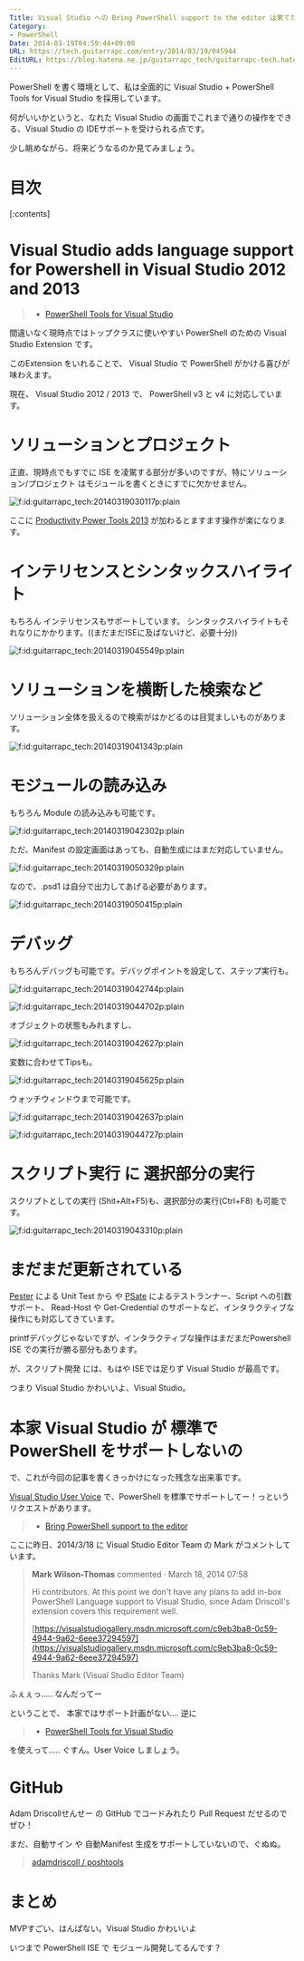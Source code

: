 ```yaml
---
Title: Visual Studio への Bring PowerShell support to the editor は果てたのか
Category:
- PowerShell
Date: 2014-03-19T04:59:44+09:00
URL: https://tech.guitarrapc.com/entry/2014/03/19/045944
EditURL: https://blog.hatena.ne.jp/guitarrapc_tech/guitarrapc-tech.hatenablog.com/atom/entry/12921228815720216565
---
```


PowerShell を書く環境として、私は全面的に Visual Studio + PowerShell Tools for Visual Studio を採用しています。

何がいいかというと、なれた Visual Studio の画面でこれまで通りの操作をできる、Visual Studio の IDEサポートを受けられる点です。

少し眺めながら、将来どうなるのか見てみましょう。


# 目次

[:contents]

# Visual Studio adds language support for Powershell in Visual Studio 2012 and 2013

> - [PowerShell Tools for Visual Studio](https://visualstudiogallery.msdn.microsoft.com/c9eb3ba8-0c59-4944-9a62-6eee37294597)

間違いなく現時点ではトップクラスに使いやすい PowerShell のための Visual Studio Extension です。

このExtension をいれることで、 Visual Studio で PowerShell がかける喜びが味わえます。

現在、 Visual Studio 2012 / 2013 で、 PowerShell v3 と v4 に対応しています。

# ソリューションとプロジェクト

正直、現時点でもすでに ISE を凌駕する部分が多いのですが、特にソリューション/プロジェクト はモジュールを書くときにすでに欠かせません。

<p><span itemscope itemtype="https://schema.org/Photograph"><img src="https://cdn-ak.f.st-hatena.com/images/fotolife/g/guitarrapc_tech/20140319/20140319030117.png" alt="f:id:guitarrapc_tech:20140319030117p:plain" title="f:id:guitarrapc_tech:20140319030117p:plain" class="hatena-fotolife" itemprop="image"></span></p>

ここに [Productivity Power Tools 2013](https://visualstudiogallery.msdn.microsoft.com/dbcb8670-889e-4a54-a226-a48a15e4cace) が加わるとますます操作が楽になります。

# インテリセンスとシンタックスハイライト

もちろん インテリセンスもサポートしています。
シンタックスハイライトもそれなりにかかります。((まだまだISEに及ばないけど、必要十分))

<p><span itemscope itemtype="https://schema.org/Photograph"><img src="https://cdn-ak.f.st-hatena.com/images/fotolife/g/guitarrapc_tech/20140319/20140319045549.png" alt="f:id:guitarrapc_tech:20140319045549p:plain" title="f:id:guitarrapc_tech:20140319045549p:plain" class="hatena-fotolife" itemprop="image"></span></p>

# ソリューションを横断した検索など

ソリューション全体を扱えるので検索がはかどるのは目覚ましいものがあります。

<p><span itemscope itemtype="https://schema.org/Photograph"><img src="https://cdn-ak.f.st-hatena.com/images/fotolife/g/guitarrapc_tech/20140319/20140319041343.png" alt="f:id:guitarrapc_tech:20140319041343p:plain" title="f:id:guitarrapc_tech:20140319041343p:plain" class="hatena-fotolife" itemprop="image"></span></p>

# モジュールの読み込み

もちろん Module の読み込みも可能です。

<p><span itemscope itemtype="https://schema.org/Photograph"><img src="https://cdn-ak.f.st-hatena.com/images/fotolife/g/guitarrapc_tech/20140319/20140319042302.png" alt="f:id:guitarrapc_tech:20140319042302p:plain" title="f:id:guitarrapc_tech:20140319042302p:plain" class="hatena-fotolife" itemprop="image"></span></p>

ただ、Manifest の設定画面はあっても、自動生成にはまだ対応していません。

<p><span itemscope itemtype="https://schema.org/Photograph"><img src="https://cdn-ak.f.st-hatena.com/images/fotolife/g/guitarrapc_tech/20140319/20140319050329.png" alt="f:id:guitarrapc_tech:20140319050329p:plain" title="f:id:guitarrapc_tech:20140319050329p:plain" class="hatena-fotolife" itemprop="image"></span></p>

なので、.psd1 は自分で出力してあげる必要があります。

<p><span itemscope itemtype="https://schema.org/Photograph"><img src="https://cdn-ak.f.st-hatena.com/images/fotolife/g/guitarrapc_tech/20140319/20140319050415.png" alt="f:id:guitarrapc_tech:20140319050415p:plain" title="f:id:guitarrapc_tech:20140319050415p:plain" class="hatena-fotolife" itemprop="image"></span></p>


# デバッグ

もちろんデバッグも可能です。デバッグポイントを設定して、ステップ実行も。

<p><span itemscope itemtype="https://schema.org/Photograph"><img src="https://cdn-ak.f.st-hatena.com/images/fotolife/g/guitarrapc_tech/20140319/20140319042744.png" alt="f:id:guitarrapc_tech:20140319042744p:plain" title="f:id:guitarrapc_tech:20140319042744p:plain" class="hatena-fotolife" itemprop="image"></span></p>

<p><span itemscope itemtype="https://schema.org/Photograph"><img src="https://cdn-ak.f.st-hatena.com/images/fotolife/g/guitarrapc_tech/20140319/20140319044702.png" alt="f:id:guitarrapc_tech:20140319044702p:plain" title="f:id:guitarrapc_tech:20140319044702p:plain" class="hatena-fotolife" itemprop="image"></span></p>


オブジェクトの状態もみれますし、

<p><span itemscope itemtype="https://schema.org/Photograph"><img src="https://cdn-ak.f.st-hatena.com/images/fotolife/g/guitarrapc_tech/20140319/20140319042627.png" alt="f:id:guitarrapc_tech:20140319042627p:plain" title="f:id:guitarrapc_tech:20140319042627p:plain" class="hatena-fotolife" itemprop="image"></span></p>

変数に合わせてTipsも。

<p><span itemscope itemtype="https://schema.org/Photograph"><img src="https://cdn-ak.f.st-hatena.com/images/fotolife/g/guitarrapc_tech/20140319/20140319045625.png" alt="f:id:guitarrapc_tech:20140319045625p:plain" title="f:id:guitarrapc_tech:20140319045625p:plain" class="hatena-fotolife" itemprop="image"></span></p>


ウォッチウィンドウまで可能です。

<p><span itemscope itemtype="https://schema.org/Photograph"><img src="https://cdn-ak.f.st-hatena.com/images/fotolife/g/guitarrapc_tech/20140319/20140319042637.png" alt="f:id:guitarrapc_tech:20140319042637p:plain" title="f:id:guitarrapc_tech:20140319042637p:plain" class="hatena-fotolife" itemprop="image"></span></p>

<p><span itemscope itemtype="https://schema.org/Photograph"><img src="https://cdn-ak.f.st-hatena.com/images/fotolife/g/guitarrapc_tech/20140319/20140319044727.png" alt="f:id:guitarrapc_tech:20140319044727p:plain" title="f:id:guitarrapc_tech:20140319044727p:plain" class="hatena-fotolife" itemprop="image"></span></p>

# スクリプト実行 に 選択部分の実行

スクリプトとしての実行 (Shit+Alt+F5)も、選択部分の実行(Ctrl+F8) も可能です。

<p><span itemscope itemtype="https://schema.org/Photograph"><img src="https://cdn-ak.f.st-hatena.com/images/fotolife/g/guitarrapc_tech/20140319/20140319043310.png" alt="f:id:guitarrapc_tech:20140319043310p:plain" title="f:id:guitarrapc_tech:20140319043310p:plain" class="hatena-fotolife" itemprop="image"></span></p>

# まだまだ更新されている

[Pester](https://github.com/pester/Pester) による Unit Test から や [PSate](https://github.com/jonwagner/PSate) によるテストランナー、Script への引数サポート、 Read-Host や Get-Credential のサポートなど、インタラクティブな操作にも対応してきています。

printfデバッグじゃないですが、インタラクティブな操作はまだまだPowershell ISE での実行が勝る部分もあります。

が、スクリプト開発 には、もはや ISEでは足りず Visual Studio が最高です。

つまり Visual Studio かわいいよ、Visual Studio。

# 本家 Visual Studio が 標準で PowerShell をサポートしないの

で、これが今回の記事を書くきっかけになった残念な出来事です。

[Visual Studio User Voice](https://visualstudio.uservoice.com) で、PowerShell を標準でサポートしてー！っというリクエストがあります。

> - [Bring PowerShell support to the editor](https://visualstudio.uservoice.com/forums/121579-visual-studio/suggestions/2315046-bring-powershell-support-to-the-editor)

ここに昨日、2014/3/18 に Visual Studio Editor Team の Mark がコメントしています。

> **Mark Wilson-Thomas** commented  ·  March 18, 2014 07:58
>
> Hi contributors. At this point we don't have any plans to add in-box PowerShell Language support to Visual Studio, since Adam Driscoll's extension covers this requirement well.
> 
> [https://visualstudiogallery.msdn.microsoft.com/c9eb3ba8-0c59-4944-9a62-6eee37294597](https://visualstudiogallery.msdn.microsoft.com/c9eb3ba8-0c59-4944-9a62-6eee37294597)
> 
> Thanks 
> Mark (Visual Studio Editor Team)

ふぇぇっ..... なんだってー

ということで、 本家ではサポート計画がない.... 逆に

> - [PowerShell Tools for Visual Studio](https://visualstudiogallery.msdn.microsoft.com/c9eb3ba8-0c59-4944-9a62-6eee37294597)

を使えって..... ぐすん。User Voice しましょう。

# GitHub

Adam Driscollせんせー の GitHub でコードみれたり Pull Request だせるのでぜひ！

まだ、自動サイン や 自動Manifest 生成をサポートしていないので、ぐぬぬ。

> [adamdriscoll / poshtools](https://github.com/adamdriscoll/poshtools)

# まとめ

MVPすごい、はんぱない。Visual Studio かわいいよ

いつまで PowerShell ISE で モジュール開発してるんです？
